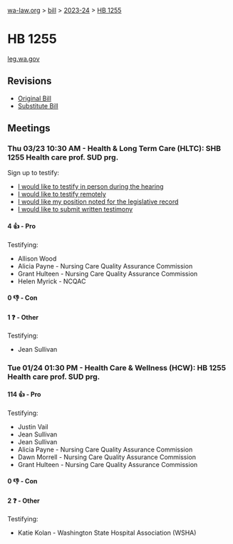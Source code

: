 [wa-law.org](/) > [bill](/bill/) > [2023-24](/bill/2023-24/) > [HB 1255](/bill/2023-24/hb/1255/)

# HB 1255
[leg.wa.gov](https://app.leg.wa.gov/billsummary?BillNumber=1255&Year=2023&Initiative=false)

## Revisions
* [Original Bill](1/)
* [Substitute Bill](S/)

## Meetings
### Thu 03/23 10:30 AM - Health & Long Term Care (HLTC): SHB 1255 Health care prof. SUD prg.
Sign up to testify:
* [I would like to testify in person during the hearing](https://app.leg.wa.gov/csi/Testifier/Add?chamber=House&mId=31048&aId=153635&caId=22290&tId=1)
* [I would like to testify remotely](https://app.leg.wa.gov/csi/Testifier/Add?chamber=House&mId=31048&aId=153635&caId=22290&tId=2)
* [I would like my position noted for the legislative record](https://app.leg.wa.gov/csi/Testifier/Add?chamber=House&mId=31048&aId=153635&caId=22290&tId=3)
* [I would like to submit written testimony](https://app.leg.wa.gov/csi/Testifier/Add?chamber=House&mId=31048&aId=153635&caId=22290&tId=4)

#### 4 👍 - Pro
Testifying:
* Allison Wood
* Alicia Payne - Nursing Care Quality Assurance Commission
* Grant Hulteen - Nursing Care Quality Assurance Commission
* Helen Myrick - NCQAC

#### 0 👎 - Con

#### 1 ❓ - Other
Testifying:
* Jean Sullivan

### Tue 01/24 01:30 PM - Health Care & Wellness (HCW): HB 1255 Health care prof. SUD prg.
#### 114 👍 - Pro
Testifying:
* Justin Vail
* Jean Sullivan
* Jean Sullivan
* Alicia Payne - Nursing Care Quality Assurance Commission
* Dawn Morrell - Nursing Care Quality Assurance Commission
* Grant Hulteen - Nursing Care Quality Assurance Commission

#### 0 👎 - Con

#### 2 ❓ - Other
Testifying:
* Katie Kolan - Washington State Hospital Association (WSHA)
